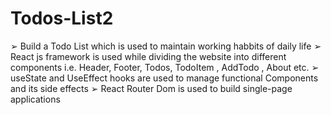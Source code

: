 # Todos-List2
➢ Build a Todo List which is used to maintain working habbits of daily life
➢ React js framework is used while dividing the website into different components i.e. Header, Footer, Todos, TodoItem , AddTodo , About etc.
➢ useState and UseEffect hooks are used to manage functional Components and its side effects
➢ React Router Dom is used to build single-page applications
